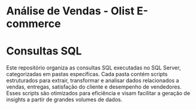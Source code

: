 # Análise de Vendas - Olist E-commerce

# Consultas SQL

Este repositório organiza as consultas SQL executadas no SQL Server, categorizadas em pastas específicas. Cada pasta contém scripts estruturados para extrair, transformar e analisar dados relacionados a vendas, entregas, satisfação do cliente e desempenho de vendedores. Esses scripts são otimizados para eficiência e visam facilitar a geração de insights a partir de grandes volumes de dados.
